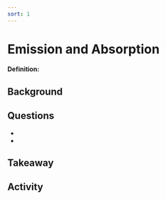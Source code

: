 ```yaml
---
sort: 1
---
```


# Emission and Absorption

#### Definition: 

## Background


## Questions

-
-

## Takeaway


## Activity